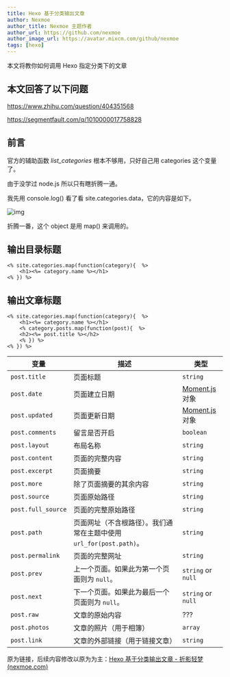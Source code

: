 ```yaml
---
title: Hexo 基于分类输出文章
author: Nexmoe
author_title: Nexmoe 主题作者
author_url: https://github.com/nexmoe
author_image_url: https://avatar.mixcm.com/github/nexmoe
tags: [hexo]
---
```


本文将教你如何调用 Hexo 指定分类下的文章

<!--more-->

## 本文回答了以下问题

https://www.zhihu.com/question/404351568

https://segmentfault.com/q/1010000017758828

## 前言

官方的辅助函数 *list_categories* 根本不够用，只好自己用 categories 这个变量了。

由于没学过 node.js 所以只有瞎折腾一通。

我先用 console.log() 看了看 site.categories.data，它的内容是如下。

![img](https://cdn.jsdelivr.net/gh/nexmoe/image@latest/QQ%E5%9B%BE%E7%89%8720210415132439.jpg)

折腾一番，这个 object 是用 map() 来调用的。

## 输出目录标题

```ejs
<% site.categories.map(function(category){  %>
    <h1><%= category.name %></h1>
<% }) %>
```

## 输出文章标题

```ejs
<% site.categories.map(function(category){  %>
    <h1><%= category.name %></h1>
    <% category.posts.map(function(post){  %>
    <h2><%= post.title %></h2>
    <% }) %>
<% }) %>
```

| 变量               | 描述                                                         | 类型                                   |
| ------------------ | ------------------------------------------------------------ | -------------------------------------- |
| `post.title`       | 页面标题                                                     | `string`                               |
| `post.date`        | 页面建立日期                                                 | [Moment.js](http://momentjs.com/) 对象 |
| `post.updated`     | 页面更新日期                                                 | [Moment.js](http://momentjs.com/) 对象 |
| `post.comments`    | 留言是否开启                                                 | `boolean`                              |
| `post.layout`      | 布局名称                                                     | `string`                               |
| `post.content`     | 页面的完整内容                                               | `string`                               |
| `post.excerpt`     | 页面摘要                                                     | `string`                               |
| `post.more`        | 除了页面摘要的其余内容                                       | `string`                               |
| `post.source`      | 页面原始路径                                                 | `string`                               |
| `post.full_source` | 页面的完整原始路径                                           | `string`                               |
| `post.path`        | 页面网址（不含根路径）。我们通常在主题中使用 `url_for(post.path)`。 | `string`                               |
| `post.permalink`   | 页面的完整网址                                               | `string`                               |
| `post.prev`        | 上一个页面。如果此为第一个页面则为 `null`。                  | `string` or `null`                     |
| `post.next`        | 下一个页面。如果此为最后一个页面则为 `null`。                | `string` or `null`                     |
| `post.raw`         | 文章的原始内容                                               | ???                                    |
| `post.photos`      | 文章的照片（用于相簿）                                       | `array`                                |
| `post.link`        | 文章的外部链接（用于链接文章）                               | `string`                               |

原为链接，后续内容修改以原为为主：[Hexo 基于分类输出文章 - 折影轻梦 (nexmoe.com)](https://nexmoe.com/24M130A.html)

